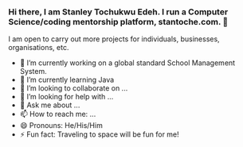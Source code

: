 ### Hi there, I am Stanley Tochukwu Edeh. I run a Computer Science/coding mentorship platform, stantoche.com. 👋
I am open to carry out more projects for individuals, businesses, organisations, etc.
<!--
**stantoche/stantoche** is a ✨ _special_ ✨ repository because its `README.md` (this file) appears on your GitHub profile.

Here are some ideas to get you started:
-->
- 🔭 I’m currently working on a global standard School Management System.
- 🌱 I’m currently learning Java
- 👯 I’m looking to collaborate on ...
- 🤔 I’m looking for help with ...
- 💬 Ask me about ...
- 📫 How to reach me: ...
- 😄 Pronouns: He/His/Him
- ⚡ Fun fact: Traveling to space will be fun for me!


